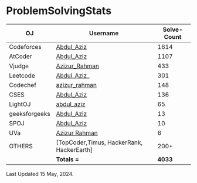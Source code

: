 # ProblemSolvingStats

| OJ         | Username                                     | Solve-Count |
|------------|----------------------------------------------|-------------|
| Codeforces | [Abdul_Aziz](https://codeforces.com/profile/Abdul_Aziz) | 1614          |
| AtCoder    | [Abdul_Aziz](https://atcoder.jp/users/Abdul_Aziz)       | 1107           |
| Vjudge    | [Azizur_Rahman](https://vjudge.net/user/Azizur_Rahman)       | 433           |
| Leetcode    | [Abdul_Aziz_](https://leetcode.com/u/Abdul_Aziz_/)       | 301           |
| Codechef   | [azizur_rahman](https://www.codechef.com/users/azizur_rahman)         | 148          |
| CSES    | [Abdul_Aziz](https://cses.fi/user/50546)       | 136           |
| LightOJ    | [abdul_aziz](https://vjudge.net/user/Azizur_Rahman)       | 65           |
| geeksforgeeks    | [Abdul_Aziz](https://www.geeksforgeeks.org/user/azizulcsebsmrstu1/)       | 13           |
| SPOJ    | [Abdul_Aziz](https://www.geeksforgeeks.org/user/azizulcsebsmrstu1/)       | 10           |
| UVa    | [Azizur Rahman](https://onlinejudge.org/index.php?option=com_comprofiler&Itemid=3)       | 6           |
| OTHERS    | [TopCoder,Timus, HackerRank, HackerEarth]       | 200+           |
|     |    <b> Totals = </b> | <b> 4033 <b>           |


Last Updated 15 May, 2024.
